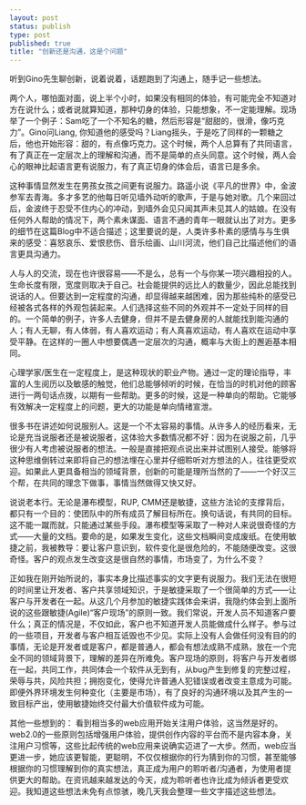 ```yaml
--- 
layout: post
status: publish
type: post
published: true
title: "创新还是沟通，这是个问题"
---
```

听到Gino先生聊创新，说着说着，话题跑到了沟通上，随手记一些想法。

两个人，哪怕面对面，说上半个小时，如果没有相同的体验，有可能完全不知道对方在说什么；或者说就算知道，那种切身的体验，只能想象，不一定能理解。现场举了一个例子：Sam吃了一个不知名的糖，然后形容是“甜甜的，很滑，像巧克力”。Gino问Liang, 你知道他的感受吗？Liang摇头，于是吃了同样的一颗糖之后，他也开始形容：甜的，有点像巧克力。这个时候，两个人总算有了共同语言，有了真正在一定层次上的理解和沟通，而不是简单的点头同意。这个时候，两人会心的眼神比起语言更有说服力，有了真正切身的体会后，语言已是多余。

这种事情显然发生在男孩女孩之间更有说服力。路遥小说《平凡的世界》中，金波参军去青海。多才多艺的他每日听见墙外动听的歌声，于是与她对歌。几个来回过后，金波终于忍受不住内心的冲动，到墙外会见只闻其声未见其人的姑娘。在没有任何外人帮助的情况下，两个素未谋面、语言不通的青年一眼就认出了对方。更多的细节在这篇Blog中不适合描述；这里要说的是，人类许多朴素的感情与与生俱来的感受：喜怒哀乐、爱恨悲伤、音乐绘画、山川河流，他们自己比描述他们的语言更具沟通力。

人与人的交流，现在也许很容易——不是么，总有一个与你某一项兴趣相投的人。生命长度有限，宽度则取决于自己。社会能提供的远比人的数量少，因此总能找到说话的人。但要达到一定程度的沟通，却显得越来越困难，因为那些纯朴的感受已经被各式各样的外观包装起来。人们选择这些不同的外观并不一定处于同样的目的。一个简单的例子，许多人去健身，但并不是去健身房的人就能找到能沟通的人；有人无聊，有人体弱，有人喜欢运动；有人真喜欢运动，有人喜欢在运动中享受平静。在这样的一圈人中想要偶遇一定层次的沟通，概率与大街上的邂逅基本相同。

心理学家/医生在一定程度上，是这种现状的职业产物。通过一定的理论指导，丰富的人生阅历以及敏感的触觉，他们总能够倾听的时候，在恰当的时机对他的顾客进行一两句话点拨，以期有一些帮助。更多的时候，这是一种单向的帮助。它能够有效解决一定程度上的问题，更大的功能是单向情绪宣泄。

很多书在讲述如何说服别人。这是一个不太容易的事情。从许多人的经历看来，无论是充当说服者还是被说服者，这体验大多数情况都不好：因为在说服之前，几乎很少有人考虑被说服者的想法。一般是直接把观点说出来并试图别人接受。能够将这种思维倒转过来即将自己的想法埋在心里并仔细聆听对方想法的人，往往更受欢迎。如果此人更具备相当的领域背景，创新的可能是理所当然的了——一个好汉三个帮，在共同的理念下做事，事情当然做得又快又好。

说说老本行。无论是瀑布模型，RUP, CMM还是敏捷，这些方法论的支撑背后，都只有一个目的：使团队中的所有成员了解目标所在。换句话说，有共同的目标。这不能一蹴而就，只能通过某些手段。瀑布模型等采取了一种对人来说很奇怪的方式——大量的文档。要命的是，如果发生变化，这些文档瞬间变成废纸。在使用敏捷之前，我被教导：要让客户意识到，软件变化是很危险的，不能随便改变。这很奇怪。客户的观点发生改变这是很自然的事情，市场变了，为什么不变？

正如我在刚开始所说的，事实本身比描述事实的文字更有说服力。我们无法在很短的时间里让开发者、客户共享领域知识，于是敏捷采取了一个很简单的方式——让客户与开发者在一起。从这几个月参加的敏捷实践体会来讲，我隐约体会到上面所说的这些跟敏捷(Agile)“客户现场”的原则一致。我们常说，开发人员不知道客户要什么；真正的情况是，不仅如此，客户也不知道开发人员能做成什么样子。参与过的一些项目，开发者与客户相互诋毁也不少见。实际上没有人会做任何没有目的的事情，无论是开发者或是客户，都是普通人，都会有想法成熟不成熟，放在一个完全不同的领域背景下，理解的差异在所难免。客户现场的原则，将客户与开发者绑在一起，共同工作，共同体会一个软件从无到有，从bug产生到修复的完整过程，荣辱与共，风险共担；拥抱变化，使得允许普通人犯错误或者改变主意成为可能。即便外界环境发生何种变化（主要是市场），有了良好的沟通环境以及其产生的一致目标产出，使用敏捷始终交付最大价值软件成为可能。

其他一些想到的：
看到相当多的web应用开始关注用户体验，这当然是好的。web2.0的一些原则包括增强用户体验，提供创作内容的平台而不是内容本身，关注用户习惯等，这些比起传统的web应用来说确实迈进了一大步。然而，web应当更进一步，她应该更智能，更聪明，不仅仅根据你的行为猜到你的习惯，甚至能够根据你的习惯理解到你的真实想法，真正成为用户的聆听者/沟通者，为使用者提供更大的帮助。在资讯越来越发达的今天，成为聆听者也许比成为倾诉者更受欢迎。我知道这些想法未免有点惊骇，晚几天我会整理一些文字描述这些想法。

